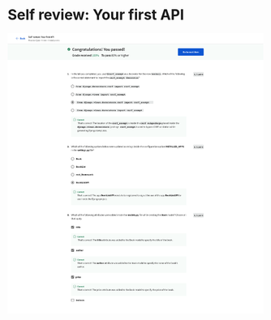 # Self review: Your first API

![screencapture-coursera-org-learn-apis-quiz-tHGWB-self-review-your-first-api-view-attempt-2023-02-12-09_52_23.png](Self%20review%20Your%20first%20API%20fbe22d21a62149969697ef7a3e348946/screencapture-coursera-org-learn-apis-quiz-tHGWB-self-review-your-first-api-view-attempt-2023-02-12-09_52_23.png)